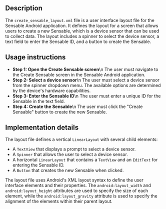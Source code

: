 ## Description

The `create_sensable_layout.xml` file is a user interface layout file for the Sensable Android application. It defines the layout for a screen that allows users to create a new Sensable, which is a device sensor that can be used to collect data. The layout includes a spinner to select the device sensor, a text field to enter the Sensable ID, and a button to create the Sensable.


## Usage instructions


* **Step 1: Open the Create Sensable screen**\n The user must navigate to the Create Sensable screen in the Sensable Android application.
* **Step 2: Select a device sensor**\n The user must select a device sensor from the spinner dropdown menu. The available options are determined by the device's hardware capabilities.
* **Step 3: Enter the Sensable ID**\n The user must enter a unique ID for the Sensable in the text field.
* **Step 4: Create the Sensable**\n The user must click the "Create Sensable" button to create the new Sensable.


## Implementation details


The layout file defines a vertical `LinearLayout` with several child elements:

* A `TextView` that displays a prompt to select a device sensor.
* A `Spinner` that allows the user to select a device sensor.
* A horizontal `LinearLayout` that contains a `TextView` and an `EditText` for entering the Sensable ID.
* A `Button` that creates the new Sensable when clicked.

The layout file uses Android's XML layout syntax to define the user interface elements and their properties. The `android:layout_width` and `android:layout_height` attributes are used to specify the size of each element, while the `android:layout_gravity` attribute is used to specify the alignment of the elements within their parent layout.



